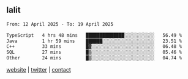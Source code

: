 ## lalit

<!--START_SECTION:waka-->

```txt
From: 12 April 2025 - To: 19 April 2025

TypeScript   4 hrs 48 mins   ██████████████░░░░░░░░░░░   56.49 %
Java         1 hr 59 mins    ██████░░░░░░░░░░░░░░░░░░░   23.51 %
C++          33 mins         █▓░░░░░░░░░░░░░░░░░░░░░░░   06.48 %
SQL          27 mins         █▒░░░░░░░░░░░░░░░░░░░░░░░   05.46 %
Other        24 mins         █▒░░░░░░░░░░░░░░░░░░░░░░░   04.74 %
```

<!--END_SECTION:waka-->

[website](https://lalit.sh) | [twitter](https://x.com/@lalitcodes) | [contact](https://lalit.sh/contact)

